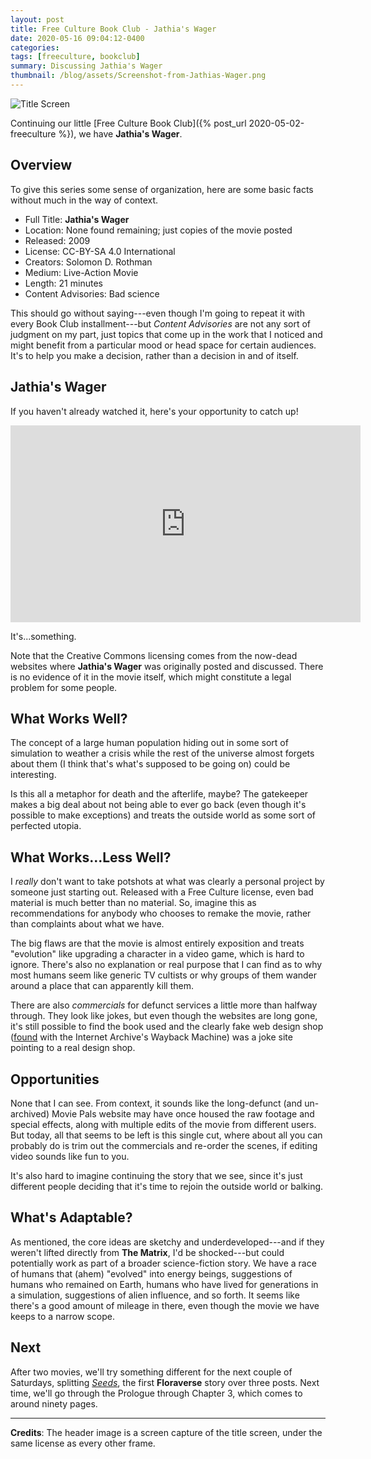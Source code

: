 ```yaml
---
layout: post
title: Free Culture Book Club - Jathia's Wager
date: 2020-05-16 09:04:12-0400
categories:
tags: [freeculture, bookclub]
summary: Discussing Jathia's Wager
thumbnail: /blog/assets/Screenshot-from-Jathias-Wager.png
---
```


![Title Screen](/blog/assets/Screenshot-from-Jathias-Wager.png "Title Screen")

Continuing our little [Free Culture Book Club]({% post_url 2020-05-02-freeculture %}), we have **Jathia's Wager**.

## Overview

To give this series some sense of organization, here are some basic facts without much in the way of context.

 * Full Title:  **Jathia's Wager**
 * Location:  None found remaining; just copies of the movie posted
 * Released:  2009
 * License:  CC-BY-SA 4.0 International
 * Creators:  Solomon D. Rothman
 * Medium:  Live-Action Movie
 * Length:  21 minutes
 * Content Advisories:  Bad science

This should go without saying---even though I'm going to repeat it with every Book Club installment---but *Content Advisories* are not any sort of judgment on my part, just topics that come up in the work that I noticed and might benefit from a particular mood or head space for certain audiences.  It's to help you make a decision, rather than a decision in and of itself.

## Jathia's Wager

If you haven't already watched it, here's your opportunity to catch up!

<iframe width="560" height="315" sandbox="allow-same-origin allow-scripts" src="https://vidcommons.org/videos/embed/03693a2a-b2cd-4267-afdf-8a2c6f6a3b40" frameborder="0" allowfullscreen></iframe>

It's...something.

Note that the Creative Commons licensing comes from the now-dead websites where **Jathia's Wager** was originally posted and discussed.  There is no evidence of it in the movie itself, which might constitute a legal problem for some people.

## What Works Well?

The concept of a large human population hiding out in some sort of simulation to weather a crisis while the rest of the universe almost forgets about them (I think that's what's supposed to be going on) could be interesting.

Is this all a metaphor for death and the afterlife, maybe?  The gatekeeper makes a big deal about not being able to ever go back (even though it's possible to make exceptions) and treats the outside world as some sort of perfected utopia.

## What Works...Less Well?

I *really* don't want to take potshots at what was clearly a personal project by someone just starting out.  Released with a Free Culture license, even bad material is much better than no material.  So, imagine this as recommendations for anybody who chooses to remake the movie, rather than complaints about what we have.

The big flaws are that the movie is almost entirely exposition and treats "evolution" like upgrading a character in a video game, which is hard to ignore.  There's also no explanation or real purpose that I can find as to why most humans seem like generic TV cultists or why groups of them wander around a place that can apparently kill them.

There are also *commercials* for defunct services a little more than halfway through.  They look like jokes, but even though the websites are long gone, it's still possible to find the book used and the clearly fake web design shop ([found](https://web.archive.org/web/20090312070444/http://badasswebsite.net/) with the Internet Archive's Wayback Machine) was a joke site pointing to a real design shop.

## Opportunities

None that I can see.  From context, it sounds like the long-defunct (and un-archived) Movie Pals website may have once housed the raw footage and special effects, along with multiple edits of the movie from different users.  But today, all that seems to be left is this single cut, where about all you can probably do is trim out the commercials and re-order the scenes, if editing video sounds like fun to you.

It's also hard to imagine continuing the story that we see, since it's just different people deciding that it's time to rejoin the outside world or balking.

## What's Adaptable?

As mentioned, the core ideas are sketchy and underdeveloped---and if they weren't lifted directly from **The Matrix**, I'd be shocked---but could potentially work as part of a broader science-fiction story.  We have a race of humans that (ahem) "evolved" into energy beings, suggestions of humans who remained on Earth, humans who have lived for generations in a simulation, suggestions of alien influence, and so forth.  It seems like there's a good amount of mileage in there, even though the movie we have keeps to a narrow scope.

## Next

After two movies, we'll try something different for the next couple of Saturdays, splitting [*Seeds*](https://floraverse.com/comic/seeds/seeds-a-mini-story/), the first **Floraverse** story over three posts.  Next time, we'll go through the Prologue through Chapter 3, which comes to around ninety pages.

* * *

**Credits**:  The header image is a screen capture of the title screen, under the same license as every other frame.

